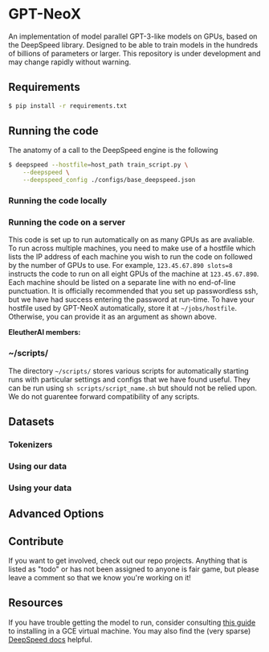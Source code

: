 # GPT-NeoX
An implementation of model parallel GPT-3-like models on GPUs, based on the DeepSpeed library. Designed to be able to train models in the hundreds of billions of parameters or larger. This repository is under development and may change rapidly without warning.

## Requirements

```bash
$ pip install -r requirements.txt
```

## Running the code

The anatomy of a call to the DeepSpeed engine is the following
```bash
$ deepspeed --hostfile=host_path train_script.py \
	--deepspeed \
	--deepspeed_config ./configs/base_deepspeed.json
```

### Running the code locally

### Running the code on a server

This code is set up to run automatically on as many GPUs as are avaliable. To run across multiple machines, you need to make use of a hostfile which lists the IP address of each machine you wish to run the code on followed by the number of GPUs to use. For example, `123.45.67.890 slots=8` instructs the code to run on all eight GPUs of the machine at `123.45.67.890`. Each machine should be listed on a separate line with no end-of-line punctuation. It is officially recommended that you set up passwordless ssh, but we have had success entering the password at run-time. To have your hostfile used by GPT-NeoX automatically, store it at `~/jobs/hostfile`. Otherwise, you can provide it as an argument as shown above.

**EleutherAI members:**

### ~/scripts/

The directory `~/scripts/` stores various scripts for automatically starting runs with particular settings and configs that we have found useful. They can be run using `sh scripts/script_name.sh` but should not be relied upon. We do not guarentee forward compatibility of any scripts.

## Datasets

### Tokenizers

### Using our data

### Using your data

## Advanced Options

## Contribute

If you want to get involved, check out our repo projects. Anything that is listed as "todo" or has not been assigned to anyone is fair game, but please leave a comment so that we know you're working on it!

## Resources
If you have trouble getting the model to run, consider consulting [this guide](https://gist.github.com/kevinwatkins/232b88bfecbeca8d48d612a3e9cf65e4) to installing in a GCE virtual machine. You may also find the (very sparse) [DeepSpeed docs](https://www.deepspeed.ai) helpful.
